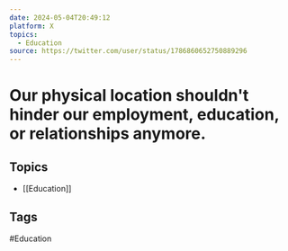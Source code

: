```yaml
---
date: 2024-05-04T20:49:12
platform: X
topics:
  - Education
source: https://twitter.com/user/status/1786860652750889296
---
```

# Our physical location shouldn't hinder our employment, education, or relationships anymore.

## Topics
- [[Education]]

## Tags
#Education